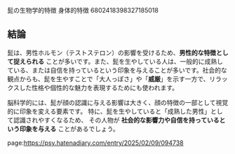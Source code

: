 髭の生物学的特徴
身体的特徴
6802418398327185018




## 結論

髭は、男性ホルモン（テストステロン）の影響を受けるため、**男性的な特徴として捉えられる** ことが多いです。また、髭を生やしている人は、一般的に成熟している、または自信を持っているという印象を与えることが多いです。社会的な観点からも、髭を生やすことで「大人っぽさ」や「**威厳**」を示す一方で、リラックスした性格や個性的な魅力を表現するためにも使われます。

脳科学的には、髭が顔の認識に与える影響は大きく、顔の特徴の一部として視覚的に印象を変える要素です。 特に、髭を生やしていると「成熟した男性」として認識されやすくなるため、 その人物が **社会的な影響力や自信を持っているという印象を与える** ことがあるでしょう。








page:https://psy.hatenadiary.com/entry/2025/02/09/094738
